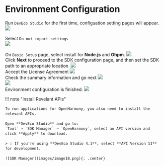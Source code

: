 # Environment Configuration  
Run `DevEco Studio` for the first time, configuation setting pages will appear.  
<img src='../images/image7.png'>  

Select `Do not import settings`  
<img src='../images/image8.png'>  

On `Basic Setup` page, select install for **Node.js** and **Ohpm**.
<img src='../images/image9.png'>  
Click **Next** to proceed to the SDK configuration page, and then set the SDK path to an appropriate location.
<img src='../images/image10.png'>  
Accept the License Agreement
<img src='../images/image11.png'>  
Check the summary information and go next
<img src='../images/image12.png'>  
<img src='../images/image13.png'>  
Environment configuration is finished.
<img src='../images/image14.png'>  

!!! note "Install Revelant APIs"

    To run applications for OpenHarmony, you also need to install the relevant APIs.

    Open **DevEco Studio** and go to:  
    `Tool` → `SDK Manager` → `OpenHarmony`, select an API version and click **Apply** to download.

    > 💡 If you're using **DevEco Studio 4.1**, select **API Version 11** for development.

    ![SDK Manager](images/image18.png){: .center}
